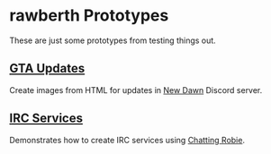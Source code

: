 # rawberth Prototypes

These are just some prototypes from testing things out.

## [GTA Updates](/gtaupdates)
Create images from HTML for updates in
[New Dawn](https://newdawncrew.com) Discord server.

## [IRC Services](/ircservices)
Demonstrates how to create IRC services using
[Chatting Robie](https://github.com/enasisnetwork/enrobie).
